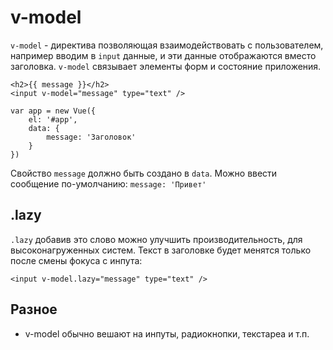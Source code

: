 # v-model
`v-model` - директива позволяющая взаимодействовать с пользователем, например вводим в `input` данные, и эти данные отображаются вместо заголовка. `v-model` связывает элементы форм и состояние приложения.

    <h2>{{ message }}</h2>
    <input v-model="message" type="text" />

    var app = new Vue({
        el: '#app',
        data: {
            message: 'Заголовок'
        }
    })

Свойство `message` должно быть создано в `data`.
Можно ввести сообщение по-умолчанию: `message: 'Привет'`

## .lazy
`.lazy` добавив это слово можно улучшить производительность, для высоконагруженных систем. Текст в заголовке будет менятся только после смены фокуса с инпута:

    <input v-model.lazy="message" type="text" />

## Разное
- v-model обычно вешают на инпуты, радиокнопки, текстареа и т.п.
